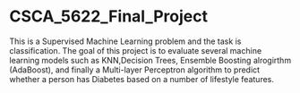 # CSCA_5622_Final_Project

This is a Supervised Machine Learning problem and the task is classification. The goal of this project is to evaluate several machine learning models such as KNN,Decision Trees, Ensemble Boosting alrogirthm (AdaBoost), and finally a Multi-layer Perceptron algorithm to predict whether a person has Diabetes based on a number of lifestyle features.
